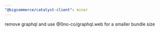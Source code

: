 ```yaml
---
"@bigcommerce/catalyst-client": minor
---
```


remove graphql and use @0no-co/graphql.web for a smaller bundle size

